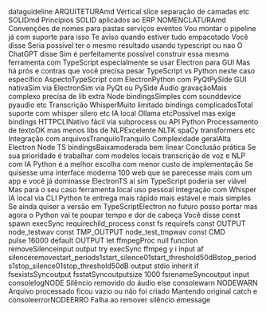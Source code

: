 dataguideline
 ARQUITETURAmd  Vertical slice separação de camadas etc
 SOLIDmd  Princípios SOLID aplicados ao ERP
 NOMENCLATURAmd  Convenções de nomes para pastas serviços eventos
Vou montar o pipeline já com suporte para isso Te aviso quando estiver tudo empacotado
Você disse
Seria possivel ter o mesmo resultado usando typescript ou nao
O ChatGPT disse
Sim é perfeitamente possível construir essa mesma ferramenta com TypeScript  especialmente se usar Electron para GUI Mas há prós e contras que você precisa pesar
 TypeScript vs Python neste caso específico
AspectoTypeScript com ElectronPython com PyQtPySide
 GUI nativaSim via ElectronSim via PyQt ou PySide
 Áudio  gravaçãoMais complexo precisa de lib extra  Node bindingsSimples com sounddevice pyaudio etc
 Transcrição WhisperMuito limitado  bindings complicadosTotal suporte com whisper silero etc
 IA local Ollama etcPossível mas exige bindings HTTPCLINativo fácil via subprocess ou API Python
 Processamento de textoOK mas menos libs de NLPExcelente NLTK spaCy transformers etc
 Integração com arquivosTranquiloTranquilo
 Complexidade geralAlta Electron  Node  TS  bindingsBaixamoderada bem linear
 Conclusão prática
Se sua prioridade é trabalhar com modelos locais transcrição de voz e NLP com IA
 Python é a melhor escolha com menor custo de implementação
Se quisesse uma interface moderna 100 web que se parecesse mais com um app e você já dominasse ElectronTS aí sim TypeScript poderia ser viável
Mas para o seu caso  ferramenta local uso pessoal integração com Whisper IA local via CLI  Python te entrega mais rápido mais estável e mais simples
Se ainda quiser a versão em TypeScriptElectron no futuro posso portar  mas agora o Python vai te poupar tempo e dor de cabeça
Você disse
const  spawn execSync   requirechild_process
const fs  requirefs
const OUTPUT  node_testwav
const TMP_OUTPUT  node_test_tmpwav
const CMD  
pulse
16000
default
OUTPUT
let ffmpegProc  null
function removeSilenceinput output 
try 
execSync
ffmpeg y i input af silenceremovestart_periods1start_silence01start_threshold50dBstop_periods1stop_silence01stop_threshold50dB output
 stdio inherit 
if fsexistsSyncoutput  fsstatSyncoutputsize  1000 
fsrenameSyncoutput input
consolelogNODE Silêncio removido do áudio
 else 
consolewarn
NODEWARN Arquivo processado ficou vazio ou não foi criado Mantendo original
 catch e 
consoleerrorNODEERRO Falha ao remover silêncio emessage